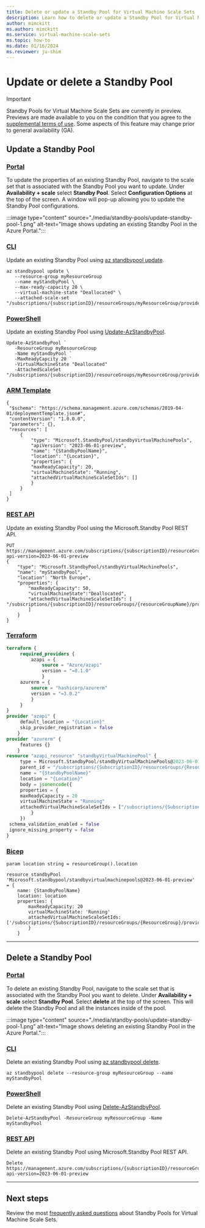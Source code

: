 ```yaml
---
title: Delete or update a Standby Pool for Virtual Machine Scale Sets
description: Learn how to delete or update a Standby Pool for Virtual Machine Scale Sets
author: mimckitt
ms.author: mimckitt
ms.service: virtual-machine-scale-sets
ms.topic: how-to
ms.date: 01/16/2024
ms.reviewer: ju-shim
---
```



# Update or delete a Standby Pool


> [!IMPORTANT]
> Standby Pools for Virtual Machine Scale Sets are currently in preview. Previews are made available to you on the condition that you agree to the [supplemental terms of use](https://azure.microsoft.com/support/legal/preview-supplemental-terms/). Some aspects of this feature may change prior to general availability (GA). 


## Update a Standby Pool

### [Portal](#tab/portal1)
To update the properties of an existing Standby Pool, navigate to the scale set that is associated with the Standby Pool you want to update. Under **Availability + scale** select **Standby Pool**. Select **Configuration Options** at the top of the screen. A window will pop-up allowing you to update the Standby Pool configurations.  

:::image type="content" source="./media/standby-pools/update-standby-pool-1.png" alt-text="Image shows updating an existing Standby Pool in the Azure Portal.":::

### [CLI](#tab/cli1)
Update an existing Standby Pool using [az standbypool update]().

```azurecli-interartive
az standbypool update \
   --resource-group myResourceGroup 
   --name myStandbyPool \
   --max-ready-capacity 20 \
   --virtual-machine-state "Deallocated" \
   --attached-scale-set "/subscriptions/{subscriptionID}/resourceGroups/myResourceGroup/providers/Microsoft.Compute/virtualMachineScaleSets/myScaleSet"
```
### [PowerShell](#tab/powershell1)
Update an existing Standby Pool using [Update-AzStandbyPool]().

```azurepowershell-interative
Update-AzStandbyPool `
   -ResourceGroup myResourceGroup 
   -Name myStandbyPool `
   -MaxReadyCapcity 20 `
   -VirtualMachineState "Deallocated" 
   -AttachedScaleSet "/subscriptions/{subscriptionID}/resourceGroups/myResourceGroup/providers/Microsoft.Compute/virtualMachineScaleSets/myScaleSet"
```

### [ARM Template](#tab/template1)
```ARM
{
 "$schema": "https://schema.management.azure.com/schemas/2019-04-01/deploymentTemplate.json#",
 "contentVersion": "1.0.0.0",
 "parameters": {},
 "resources": [
     {
         "type": "Microsoft.StandbyPool/standbyVirtualMachinePools",
         "apiVersion": "2023-06-01-preview",
         "name": "{StandbyPoolName}",
         "location": "{Location}",
         "properties": {
         "maxReadyCapacity": 20,
         "virtualMachineState": "Running",
         "attachedVirtualMachineScaleSetIds": []
         }
     }
 ]
}

```

### [REST API](#tab/rest1)
Update an existing Standby Pool using the Microsoft.Standby Pool REST API.

```HTTP
PUT https://management.azure.com/subscriptions/{subscriptionID}/resourceGroups/{resourceGroupName}/providers/Microsoft.StandbyPool/standbyVirtualMachinePools/{standbyPoolName}?api-version=2023-06-01-preview
{
    "type": "Microsoft.StandbyPool/standbyVirtualMachinePools",
    "name": "myStandbyPool",
    "location": "North Europe",
    "properties": {
        "maxReadyCapacity": 50,
        "virtualMachineState":"Deallocated",
        "attachedVirtualMachineScaleSetIds": [          
"/subscriptions/{subscriptionID}/resourceGroups/{resourceGroupName}/providers/Microsoft.Compute/virtualMachineScaleSets/{scaleSetName}"
        ]
    }
}
```
### [Terraform](#tab/terraform1)
```terraform
terraform {
     required_providers {
         azapi = {
             source = "Azure/azapi"
             version = "=0.1.0"
             }
     azurerm = {
         source = "hashicorp/azurerm"
         version = "=3.0.2"
         }
     }
}
provider "azapi" {
     default_location = "{Location}"
     skip_provider_registration = false
    }
provider "azurerm" {
     features {}
    }
resource "azapi_resource" "standbyVirtualMachinePool" {
     type = Microsoft.StandbyPool/standbyVirtualMachinePools@2023-06-01-preview
     parent_id = "/subscriptions/{SubscriptionID}/resourceGroups/{ResourceGroup}/"
     name = "{StandbyPoolName}"
     location = "{Location}"
     body = jsonencode({
     properties = {
     maxReadyCapacity = 20
     virtualMachineState = "Running"
     attachedVirtualMachineScaleSetIds = ["/subscriptions/{SubscriptionID}/resourceGroups/{ResourceGroup}/providers/Microsoft.Compute/virtualMachineScaleSets/{ScaleSetName}"]
         }
     })
 schema_validation_enabled = false
 ignore_missing_property = false
}
```

### [Bicep](#tab/bicep1)
```bicep
param location string = resourceGroup().location

resource standbyPool 'Microsoft.standbypool/standbyvirtualmachinepools@2023-06-01-preview' = {
    name: {StandbyPoolName}
    location: location
    properties: {
        maxReadyCapacity: 20
        virtualMachineState: 'Running'
        attachedVirtualMachineScaleSetIds: ['/subscriptions/{SubscriptionID}/resourceGroups/{ResourceGroup}/providers/Microsoft.Compute/virtualMachineScaleSets/{ScaleSetName}]
        }
    } 
```


---


## Delete a Standby Pool

### [Portal](#tab/portal2)
To delete an existing Standby Pool, navigate to the scale set that is associated with the Standby Pool you want to delete. Under **Availability + scale** select **Standby Pool**. Select **delete** at the top of the screen. This will delete the Standby Pool and all the instances inside of the pool.   

:::image type="content" source="./media/standby-pools/update-standby-pool-1.png" alt-text="Image shows deleting an existing Standby Pool in the Azure Portal.":::

### [CLI](#tab/cli2)
Delete an existing Standby Pool using [az standbypool delete]().

```azurecli-interartive
az standbypool delete --resource-group myResourceGroup --name myStandbyPool
```
### [PowerShell](#tab/powershell2)
Delete an existing Standby Pool using [Delete-AzStandbyPool]().

```azurepowershell-interative
Delete-AzStandbyPool -ResourceGroup myResourceGroup -Name myStandbyPool 
```

### [REST API](#tab/rest2)
Delete an existing Standby Pool using Microsoft.Standby Pool REST API. 

```HTTP
Delete https://management.azure.com/subscriptions/{subscriptionID}/resourceGroups/{resourceGroupName}/providers/Microsoft.StandbyPool/standbyVirtualMachinePools/{standbyPoolName}?api-version=2023-06-01-preview
```

---

## Next steps
Review the most [frequently asked questions](standby-pools-faq.md) about Standby Pools for Virtual Machine Scale Sets.